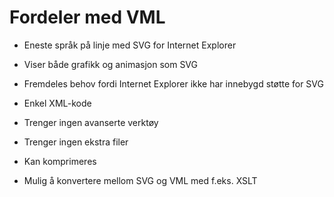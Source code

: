 # Fordeler med VML #

* Eneste språk på linje med SVG for Internet Explorer
* Viser både grafikk og animasjon som SVG
* Fremdeles behov fordi Internet Explorer ikke har innebygd støtte for SVG

* Enkel XML-kode
* Trenger ingen avanserte verktøy
* Trenger ingen ekstra filer
* Kan komprimeres

* Mulig å konvertere mellom SVG og VML med f.eks. XSLT
